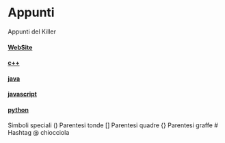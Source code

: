 # Appunti
Appunti del Killer

#### [WebSite](./website/readme.md)
#### [c++](./c%2B%2B/readme.md)
#### [java](./java/readme.md)
#### [javascript](./javascript/readme.md)
#### [python](./python/readme.md)

Simboli speciali
() Parentesi tonde
[] Parentesi quadre
{} Parentesi graffe
\# Hashtag
@ chiocciola